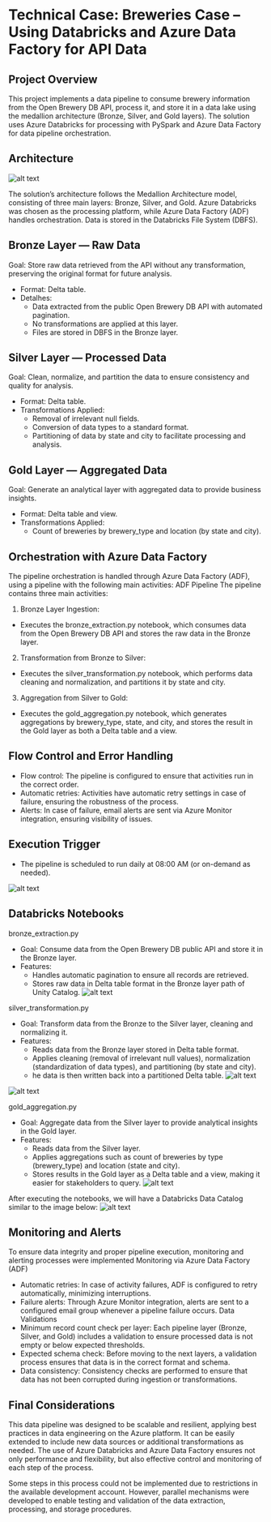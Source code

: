 # Technical Case: Breweries Case – Using Databricks and Azure Data Factory for API Data

## Project Overview
This project implements a data pipeline to consume brewery information from the Open Brewery DB API, process it, and store it in a data lake using the medallion architecture (Bronze, Silver, and Gold layers). The solution uses Azure Databricks for processing with PySpark and Azure Data Factory for data pipeline orchestration.

## Architecture
![alt text](Images/arquitetura_ab_inbev.png)

The solution’s architecture follows the Medallion Architecture model, consisting of three main layers: Bronze, Silver, and Gold. Azure Databricks was chosen as the processing platform, while Azure Data Factory (ADF) handles orchestration. Data is stored in the Databricks File System (DBFS).

## Bronze Layer — Raw Data
Goal: Store raw data retrieved from the API without any transformation, preserving the original format for future analysis.
-	Format: Delta table.
-	Detalhes:
    -	Data extracted from the public Open Brewery DB API with automated pagination.
    -	No transformations are applied at this layer.
    -	Files are stored in DBFS in the Bronze layer.

## Silver Layer — Processed Data
Goal: Clean, normalize, and partition the data to ensure consistency and quality for analysis.
-	Format: Delta table.
-	Transformations Applied:
    -	Removal of irrelevant null fields.
    -	Conversion of data types to a standard format.
    -	Partitioning of data by state and city to facilitate processing and analysis.

## Gold Layer — Aggregated Data
Goal: Generate an analytical layer with aggregated data to provide business insights.
-	Format: Delta table and view.
-	Transformations Applied:
    -	Count of breweries by brewery_type and location (by state and city).


## Orchestration with Azure Data Factory
The pipeline orchestration is handled through Azure Data Factory (ADF), using a pipeline with the following main activities:
ADF Pipeline
The pipeline contains three main activities:
1.	Bronze Layer Ingestion:
-	Executes the bronze_extraction.py notebook, which consumes data from the Open Brewery DB API and stores the raw data in the Bronze layer.
  
2.	Transformation from Bronze to Silver:
-	Executes the silver_transformation.py notebook, which performs data cleaning and normalization, and partitions it by state and city.
  
3.	Aggregation from Silver to Gold:
-	Executes the gold_aggregation.py notebook, which generates aggregations by brewery_type, state, and city, and stores the result in the Gold layer as both a Delta table and a view.

## Flow Control and Error Handling
-	Flow control: The pipeline is configured to ensure that activities run in the correct order.
-	Automatic retries: Activities have automatic retry settings in case of failure, ensuring the robustness of the process.
-	Alerts: In case of failure, email alerts are sent via Azure Monitor integration, ensuring visibility of issues.
## Execution Trigger
-	The pipeline is scheduled to run daily at 08:00 AM (or on-demand as needed).

![alt text](Images/agendamento_adf.png)

## Databricks Notebooks
bronze_extraction.py
-	Goal: Consume data from the Open Brewery DB public API and store it in the Bronze layer.
-   Features:
    -	Handles automatic pagination to ensure all records are retrieved.
    -	Stores raw data in Delta table format in the Bronze layer path of Unity Catalog.
![alt text](Images/qtd_registros_api.png)

silver_transformation.py
-	Goal: Transform data from the Bronze to the Silver layer, cleaning and normalizing it.
-	Features:
    -	Reads data from the Bronze layer stored in Delta table format.
    -	Applies cleaning (removal of irrelevant null values), normalization (standardization of data types), and partitioning (by state and city).
    -	he data is then written back into a partitioned Delta table.
![alt text](Images/particionamento_silver.png)

![alt text](Images/particionamento_silver2.png)

gold_aggregation.py
-	Goal: Aggregate data from the Silver layer to provide analytical insights in the Gold layer.
-	Features:
    -	Reads data from the Silver layer.
    -	Applies aggregations such as count of breweries by type (brewery_type) and location (state and city).
    -	Stores results in the Gold layer as a Delta table and a view, making it easier for stakeholders to query.
![alt text](Images/view_gold.png)

After executing the notebooks, we will have a Databricks Data Catalog similar to the image below:
![alt text](Images/catalago.png)

## Monitoring and Alerts
To ensure data integrity and proper pipeline execution, monitoring and alerting processes were implemented
Monitoring via Azure Data Factory (ADF)
-	Automatic retries: In case of activity failures, ADF is configured to retry automatically, minimizing interruptions.
-	Failure alerts: Through Azure Monitor integration, alerts are sent to a configured email group whenever a pipeline failure occurs.
Data Validations
-	Minimum record count check per layer: Each pipeline layer (Bronze, Silver, and Gold) includes a validation to ensure processed data is not empty or below expected thresholds.
-	Expected schema check: Before moving to the next layers, a validation process ensures that data is in the correct format and schema.
-	Data consistency: Consistency checks are performed to ensure that data has not been corrupted during ingestion or transformations.

## Final Considerations
This data pipeline was designed to be scalable and resilient, applying best practices in data engineering on the Azure platform. It can be easily extended to include new data sources or additional transformations as needed. The use of Azure Databricks and Azure Data Factory ensures not only performance and flexibility, but also effective control and monitoring of each step of the process.

Some steps in this process could not be implemented due to restrictions in the available development account. However, parallel mechanisms were developed to enable testing and validation of the data extraction, processing, and storage procedures.

